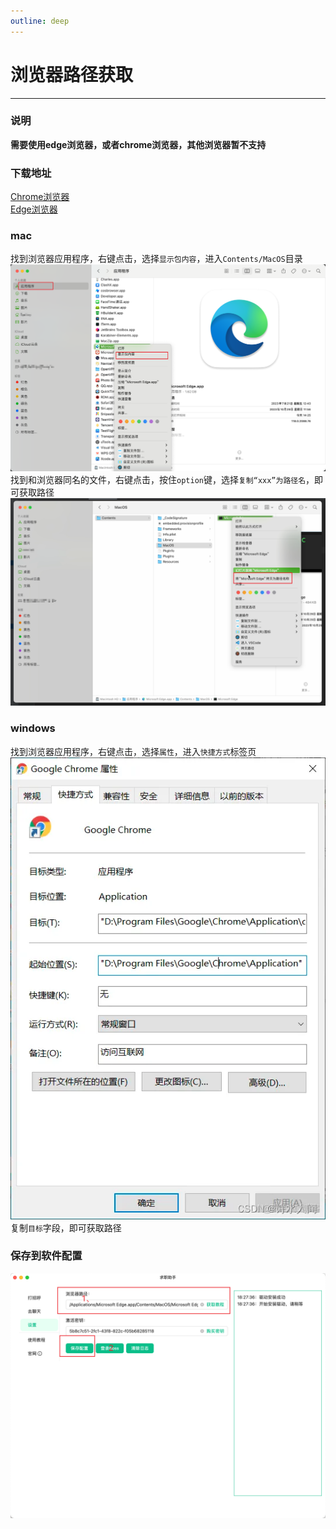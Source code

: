 ```yaml
---
outline: deep
---
```


# 浏览器路径获取
---

### 说明

**需要使用edge浏览器，或者chrome浏览器，其他浏览器暂不支持**

### 下载地址

[Chrome浏览器](https://www.google.cn/chrome/index.html)  
[Edge浏览器](https://www.microsoft.com/zh-cn/edge/download?form=MA13FJ)

### mac

找到浏览器应用程序，右键点击，选择`显示包内容`，进入`Contents/MacOS`目录
![image.png](./static/img_15.png)
找到和浏览器同名的文件，右键点击，按住`option`键，选择`复制“xxx”为路径名`，即可获取路径
![image.png](./static/img_16.png)

### windows

找到浏览器应用程序，右键点击，选择`属性`，进入`快捷方式`标签页
![image.png](./static/img_17.png)
复制`目标`字段，即可获取路径

### 保存到软件配置
![image.png](./static/img_18.png)
